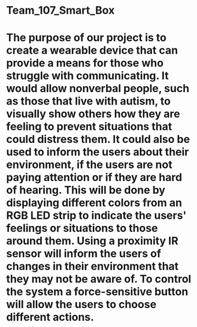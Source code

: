 # Team_107_Smart_Box
# The purpose of our project is to create a wearable device that can provide a means for those who struggle with communicating. It would allow nonverbal people, such as those that live with autism, to visually show others how they are feeling to prevent situations that could distress them. It could also be used to inform the users about their environment, if the users are not paying attention or if they are hard of hearing. This will be done by displaying different colors from an RGB LED strip to indicate the users' feelings or situations to those around them. Using a proximity IR sensor will inform the users of changes in their environment that they may not be aware of. To control the system a force-sensitive button will allow the users to choose different actions.

